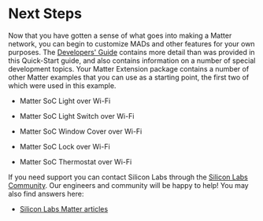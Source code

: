 # Next Steps

Now that you have gotten a sense of what goes into making a Matter network, you can begin to customize MADs and other features for your own purposes. The [Developers' Guide](/matter/{build-docspace-version}/matter-developers-guide-overview) contains more detail than was provided in this Quick-Start guide, and also contains information on a number of special development topics. Your Matter Extension package contains a number of other Matter examples that you can use as a starting point, the first two of which were used in this example.

- Matter SoC Light over Wi-Fi

- Matter SoC Light Switch over Wi-Fi

- Matter SoC Window Cover over Wi-Fi

- Matter SoC Lock over Wi-Fi

- Matter SoC Thermostat over Wi-Fi

If you need support you can contact Silicon Labs through the [Silicon Labs Community](https://community.silabs.com/s/topic/0TO1M000000qHZgWAM/matter). Our engineers and community will be happy to help! You may also find answers here:

- [Silicon Labs Matter articles](https://community.silabs.com/s/topic/0TO1M000000qHZgWAM/matter?tabset-178da=2)
